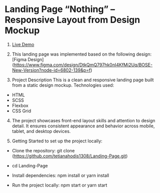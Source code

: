 # Landing Page “Nothing” – Responsive Layout from Design Mockup

1. [Live Demo](https://tetianahodis1308.github.io/Landing-Page/)

2. This landing page was implemented based on the following design: [Figma Design] (https://www.figma.com/design/DtkQmQ797hk0nI4KfMi2Uq/BOSE-New-Version?node-id=6802-139&p=f)

3. Project Description
This is a clean and responsive landing page built from a static design mockup.
Technologies used:

- HTML
- SCSS
- Flexbox
- CSS Grid

4. The project showcases front-end layout skills and attention to design detail.
It ensures consistent appearance and behavior across mobile, tablet, and desktop devices.

5. Getting Started to set up the project locally:

- Clone the repository: git clone (https://github.com/tetianahodis1308/Landing-Page.git)

- cd Landing-Page

- Install dependencies:
npm install or yarn install

- Run the project locally:
npm start or yarn start
